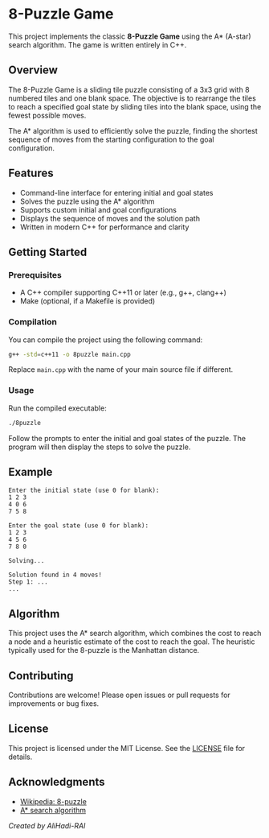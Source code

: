 # 8-Puzzle Game

This project implements the classic **8-Puzzle Game** using the A* (A-star) search algorithm. The game is written entirely in C++.

## Overview

The 8-Puzzle Game is a sliding tile puzzle consisting of a 3x3 grid with 8 numbered tiles and one blank space. The objective is to rearrange the tiles to reach a specified goal state by sliding tiles into the blank space, using the fewest possible moves.

The A* algorithm is used to efficiently solve the puzzle, finding the shortest sequence of moves from the starting configuration to the goal configuration.

## Features

- Command-line interface for entering initial and goal states
- Solves the puzzle using the A* algorithm
- Supports custom initial and goal configurations
- Displays the sequence of moves and the solution path
- Written in modern C++ for performance and clarity

## Getting Started

### Prerequisites

- A C++ compiler supporting C++11 or later (e.g., g++, clang++)
- Make (optional, if a Makefile is provided)

### Compilation

You can compile the project using the following command:

```sh
g++ -std=c++11 -o 8puzzle main.cpp
```

Replace `main.cpp` with the name of your main source file if different.

### Usage

Run the compiled executable:

```sh
./8puzzle
```

Follow the prompts to enter the initial and goal states of the puzzle. The program will then display the steps to solve the puzzle.

## Example

```
Enter the initial state (use 0 for blank):
1 2 3
4 0 6
7 5 8

Enter the goal state (use 0 for blank):
1 2 3
4 5 6
7 8 0

Solving...

Solution found in 4 moves!
Step 1: ...
...
```

## Algorithm

This project uses the A* search algorithm, which combines the cost to reach a node and a heuristic estimate of the cost to reach the goal. The heuristic typically used for the 8-puzzle is the Manhattan distance.

## Contributing

Contributions are welcome! Please open issues or pull requests for improvements or bug fixes.

## License

This project is licensed under the MIT License. See the [LICENSE](LICENSE) file for details.

## Acknowledgments

- [Wikipedia: 8-puzzle](https://en.wikipedia.org/wiki/15_puzzle)
- [A* search algorithm](https://en.wikipedia.org/wiki/A*_search_algorithm)

*Created by AliHadi-RAI*
